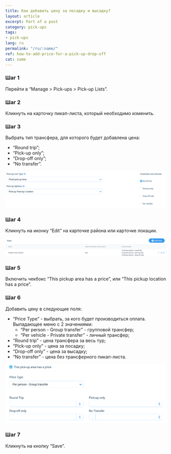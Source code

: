```yaml
---
title: Как добавить цену за посадку и высадку?
layout: article
excerpt: Part of a post
category: pick-ups
tags:
- pick-ups
lang: ru
permalink: "/ru/:name/"
ref: how-to-add-price-for-a-pick-up-drop-off
cat: some
---
```


### **Шаг 1**

Перейти в “Manage > Pick-ups > Pick-up Lists”.

### **Шаг 2**

Кликнуть на карточку пикап-листа, который необходимо изменить.

### **Шаг 3**

Выбрать тип трансфера, для которого будет добавлена цена:
 
- “Round trip”;
- “Pick-up only”;
- “Drop-off only”;
- “No transfer”.

![How_to_add_price_for_a_pick_up_drop_off1](/assets/images/how_to_add_price_for_a_pick_up_drop_off1.png)

### **Шаг 4**

Кликнуть на иконку “Edit” на карточке района или карточке локации.

![How_to_add_price_for_a_pick_up_drop_off2](/assets/images/how_to_add_price_for_a_pick_up_drop_off2.png)

### **Шаг 5**

Включить чекбокс “This pickup area has a price”, или “This pickup location has a price”.

### **Шаг 6**

Добавить цену в следующие поля:

- “Price Type” -  выбрать, за кого будет производиться оплата. Выпадающее меню с 2 значениями:
	- “Per person - Group transfer” - групповой трансфер;
	- “Per vehicle - Private transfer” - личный трансфер;
- “Round trip” -  цена трансфера за весь тур;
- “Pick-up only” - цена за посадку;
- “Drop-off only” - цена за высадку;
- “No transfer” - цена без трансферного пикап-листа.

![How_to_add_price_for_a_pick_up_drop_off3](/assets/images/how_to_add_price_for_a_pick_up_drop_off3.png)

### **Шаг 7**

Кликнуть на кнопку “Save”.

